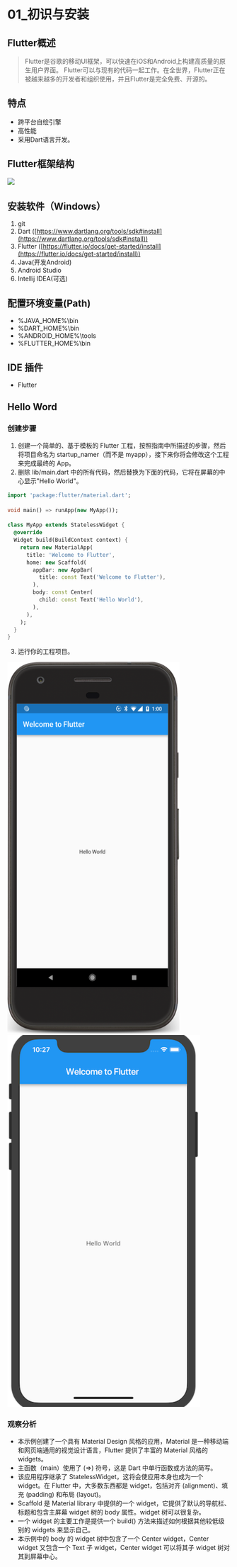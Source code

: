 # 01_初识与安装

## Flutter概述
> Flutter是谷歌的移动UI框架，可以快速在iOS和Android上构建高质量的原生用户界面。 Flutter可以与现有的代码一起工作。在全世界，Flutter正在被越来越多的开发者和组织使用，并且Flutter是完全免费、开源的。


## 特点
* 跨平台自绘引擎
* 高性能
* 采用Dart语言开发。


## Flutter框架结构

![](https://cdn.nlark.com/yuque/0/2019/jpeg/179485/1550222890484-6afbf8ea-74eb-433b-8da0-cb79603c6804.jpeg#align=left&display=inline&height=411&linkTarget=_blank&originHeight=449&originWidth=815&size=0&width=746)

## 安装软件（Windows）

1. git
1. Dart ([https://www.dartlang.org/tools/sdk#install](https://www.dartlang.org/tools/sdk#install))
1. Flutter ([https://flutter.io/docs/get-started/install](https://flutter.io/docs/get-started/install))
1. Java(开发Android)
1. Android Studio
1. Intellij IDEA(可选)

## 配置环境变量(Path)

* %JAVA_HOME%\bin
* %DART_HOME%\bin
* %ANDROID_HOME%\tools
* %FLUTTER_HOME%\bin

## IDE 插件

* Flutter

## Hello Word
### 创建步骤
1. 创建一个简单的、基于模板的 Flutter 工程，按照指南中所描述的步骤，然后将项目命名为 startup_namer（而不是 myapp），接下来你将会修改这个工程来完成最终的 App。
2. 删除 lib/main.dart 中的所有代码，然后替换为下面的代码，它将在屏幕的中心显示"Hello World"。
```dart
import 'package:flutter/material.dart';

void main() => runApp(new MyApp());

class MyApp extends StatelessWidget {
  @override
  Widget build(BuildContext context) {
    return new MaterialApp(
      title: 'Welcome to Flutter',
      home: new Scaffold(
        appBar: new AppBar(
          title: const Text('Welcome to Flutter'),
        ),
        body: const Center(
          child: const Text('Hello World'),
        ),
      ),
    );
  }
}
```
3. 运行你的工程项目。
  
![](img/hello_word_android.png) ![](img/hello_word_ios.png)

### 观察分析
- 本示例创建了一个具有 Material Design 风格的应用，Material 是一种移动端和网页端通用的视觉设计语言，Flutter 提供了丰富的 Material 风格的 widgets。
- 主函数（main）使用了 (=>) 符号，这是 Dart 中单行函数或方法的简写。
- 该应用程序继承了 StatelessWidget，这将会使应用本身也成为一个 widget。在 Flutter 中，大多数东西都是 widget，包括对齐 (alignment)、填充 (padding) 和布局 (layout)。
- Scaffold 是 Material library 中提供的一个 widget，它提供了默认的导航栏、标题和包含主屏幕 widget 树的 body 属性。widget 树可以很复杂。
- 一个 widget 的主要工作是提供一个 build() 方法来描述如何根据其他较低级别的 widgets 来显示自己。
- 本示例中的 body 的 widget 树中包含了一个 Center widget，Center widget 又包含一个 Text 子 widget，Center widget 可以将其子 widget 树对其到屏幕中心。